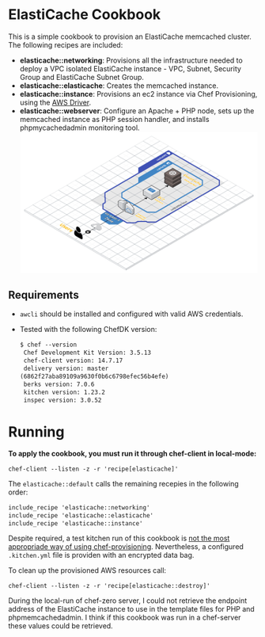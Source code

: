 

# ElastiCache Cookbook
This is a simple cookbook to provision an ElastiCache memcached cluster.
The following recipes are included:

 - **elasticache::networking**: Provisions all the infrastructure needed to deploy a VPC isolated ElastiCache instance - VPC, Subnet, Security Group and ElastiCache Subnet Group.
 - **elasticache::elasticache**: Creates the memcached instance.
 - **elasticache::instance**: Provisions an ec2 instance via Chef Provisioning, using the [AWS Driver](https://docs.chef.io/provisioning_aws.html).
 - **elasticache::webserver**: Configure an Apache + PHP node, sets up the memcached instance as PHP session handler, and installs phpmycachedadmin monitoring tool.
 ![enter image description here](https://raw.githubusercontent.com/progerjkd/elasticache/master/AWS%20Architecture.png)
## Requirements
 - `awcli` should be installed and configured with valid AWS credentials.
 - Tested with the following ChefDK version:

       $ chef --version
        Chef Development Kit Version: 3.5.13
        chef-client version: 14.7.17
        delivery version: master (6862f27aba89109a9630f0b6c6798efec56b4efe)
        berks version: 7.0.6
        kitchen version: 1.23.2
        inspec version: 3.0.52

# Running

**To apply the cookbook, you must run it through chef-client in local-mode:**

    chef-client --listen -z -r 'recipe[elasticache]'

The `elasticache::default` calls the remaining recepies in the following order:

    include_recipe 'elasticache::networking'
    include_recipe 'elasticache::elasticache'
    include_recipe 'elasticache::instance'

Despite required, a test kitchen run of this cookbook is [not the most appropriade way of using chef-provisioning](https://stackoverflow.com/questions/44919724/unable-to-load-provisioning-aws-driver-when-running-chef-test-kitchen). Nevertheless, a configured `.kitchen.yml` file is providen with an encrypted data bag.

To clean up the provisioned AWS resources call:

    chef-client --listen -z -r 'recipe[elasticache::destroy]'

During the local-run of chef-zero server, I could not retrieve the endpoint address of the ElastiCache instance to use in the template files for PHP and phpmemcachedadmin. I think if this cookbook was run in a chef-server these values could be retrieved.



